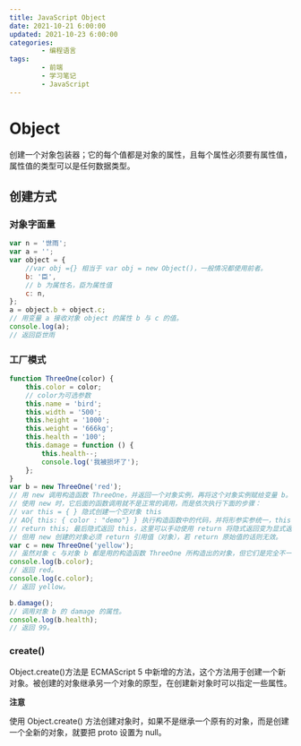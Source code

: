 ```yaml
---
title: JavaScript Object
date: 2021-10-21 6:00:00
updated: 2021-10-23 6:00:00
categories:
        - 编程语言
tags:
        - 前端
        - 学习笔记
        - JavaScript
---
```


# Object

创建一个对象包装器；它的每个值都是对象的属性，且每个属性必须要有属性值，属性值的类型可以是任何数据类型。

## 创建方式

### 对象字面量

```JavaScript
var n = '世雨';
var a = '';
var object = {
	//var obj ={} 相当于 var obj = new Object()，一般情况都使用前者。
	b: '臣',
	// b 为属性名，臣为属性值
	c: n,
};
a = object.b + object.c;
// 用变量 a 接收对象 object 的属性 b 与 c 的值。
console.log(a);
// 返回臣世雨
```

### 工厂模式

```JavaScript
function ThreeOne(color) {
	this.color = color;
	// color为可选参数
	this.name = 'bird';
	this.width = '500';
	this.height = '1000';
	this.weight = '666kg';
	this.health = '100';
	this.damage = function () {
		this.health--;
		console.log('我被损坏了');
	};
}
var b = new ThreeOne('red');
// 用 new 调用构造函数 ThreeOne，并返回一个对象实例，再将这个对象实例赋给变量 b。
// 使用 new 时，它后面的函数调用就不是正常的调用，而是依次执行下面的步骤：
// var this = { } 隐式创建一个空对象 this
// AO{ this: { color : "demo"} } 执行构造函数中的代码，并将形参实参统一，this.xxx = xxx
// return this; 最后隐式返回 this，这里可以手动使用 return 将隐式返回变为显式返回，
// 但用 new 创建的对象必须 return 引用值（对象），若 return 原始值的话则无效。
var c = new ThreeOne('yellow');
// 虽然对象 c 与对象 b 都是用的构造函数 ThreeOne 所构造出的对象，但它们是完全不一样的两个对象。
console.log(b.color);
// 返回 red。
console.log(c.color);
// 返回 yellow。

b.damage();
// 调用对象 b 的 damage 的属性。
console.log(b.health);
// 返回 99。
```

### create()

Object.create()方法是 ECMAScript 5 中新增的方法，这个方法用于创建一个新对象。被创建的对象继承另一个对象的原型，在创建新对象时可以指定一些属性。

**注意**

使用 Object.create() 方法创建对象时，如果不是继承一个原有的对象，而是创建一个全新的对象，就要把 proto 设置为 null。